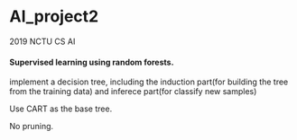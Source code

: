 # AI_project2
2019 NCTU CS AI

#### Supervised learning using random forests.
implement a decision tree, including the induction part(for building the tree from the training data) and inferece part(for classify new samples)

Use CART as the base tree.

No pruning.
